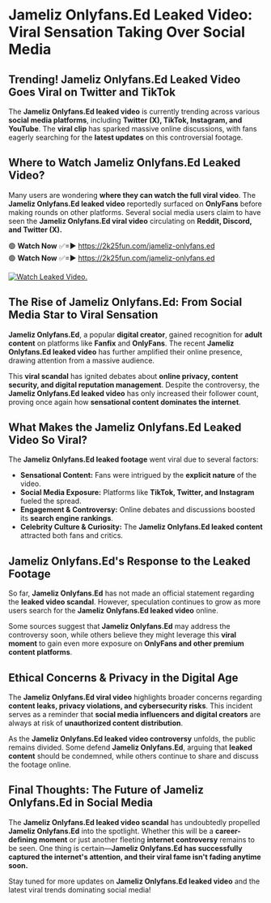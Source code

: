 # Jameliz Onlyfans.Ed Leaked Video: Viral Sensation Taking Over Social Media

## **Trending! Jameliz Onlyfans.Ed Leaked Video Goes Viral on Twitter and TikTok**
The **Jameliz Onlyfans.Ed leaked video** is currently trending across various **social media platforms**, including **Twitter (X), TikTok, Instagram, and YouTube**. The **viral clip** has sparked massive online discussions, with fans eagerly searching for the **latest updates** on this controversial footage.

## **Where to Watch Jameliz Onlyfans.Ed Leaked Video?**
Many users are wondering **where they can watch the full viral video**. The **Jameliz Onlyfans.Ed leaked video** reportedly surfaced on **OnlyFans** before making rounds on other platforms. Several social media users claim to have seen the **Jameliz Onlyfans.Ed viral video** circulating on **Reddit, Discord, and Twitter (X).**

🟢 **Watch Now** ✅=► https://2k25fun.com/jameliz-onlyfans.ed  
🟢 **Watch Now** ✅=► https://2k25fun.com/jameliz-onlyfans.ed  

[![Watch Leaked Video.](https://miro.medium.com/v2/resize:fit:828/format:webp/1*cilzJN44JGOrTw9NJCrNHA.gif "Watch Leaked Video")](https://2k25fun.com/jameliz-onlyfans.ed)

## **The Rise of Jameliz Onlyfans.Ed: From Social Media Star to Viral Sensation**
**Jameliz Onlyfans.Ed**, a popular **digital creator**, gained recognition for **adult content** on platforms like **Fanfix** and **OnlyFans**. The recent **Jameliz Onlyfans.Ed leaked video** has further amplified their online presence, drawing attention from a massive audience.

This **viral scandal** has ignited debates about **online privacy, content security, and digital reputation management**. Despite the controversy, the **Jameliz Onlyfans.Ed leaked video** has only increased their follower count, proving once again how **sensational content dominates the internet**.

## **What Makes the Jameliz Onlyfans.Ed Leaked Video So Viral?**
The **Jameliz Onlyfans.Ed leaked footage** went viral due to several factors:
- **Sensational Content:** Fans were intrigued by the **explicit nature** of the video.
- **Social Media Exposure:** Platforms like **TikTok, Twitter, and Instagram** fueled the spread.
- **Engagement & Controversy:** Online debates and discussions boosted its **search engine rankings**.
- **Celebrity Culture & Curiosity:** The **Jameliz Onlyfans.Ed leaked content** attracted both fans and critics.

## **Jameliz Onlyfans.Ed's Response to the Leaked Footage**
So far, **Jameliz Onlyfans.Ed** has not made an official statement regarding the **leaked video scandal**. However, speculation continues to grow as more users search for the **Jameliz Onlyfans.Ed leaked video** online.

Some sources suggest that **Jameliz Onlyfans.Ed** may address the controversy soon, while others believe they might leverage this **viral moment** to gain even more exposure on **OnlyFans and other premium content platforms**.

## **Ethical Concerns & Privacy in the Digital Age**
The **Jameliz Onlyfans.Ed viral video** highlights broader concerns regarding **content leaks, privacy violations, and cybersecurity risks**. This incident serves as a reminder that **social media influencers and digital creators** are always at risk of **unauthorized content distribution**.

As the **Jameliz Onlyfans.Ed leaked video controversy** unfolds, the public remains divided. Some defend **Jameliz Onlyfans.Ed**, arguing that **leaked content** should be condemned, while others continue to share and discuss the footage online.

## **Final Thoughts: The Future of Jameliz Onlyfans.Ed in Social Media**
The **Jameliz Onlyfans.Ed leaked video scandal** has undoubtedly propelled **Jameliz Onlyfans.Ed** into the spotlight. Whether this will be a **career-defining moment** or just another fleeting **internet controversy** remains to be seen. One thing is certain—**Jameliz Onlyfans.Ed has successfully captured the internet's attention, and their viral fame isn't fading anytime soon.**

Stay tuned for more updates on **Jameliz Onlyfans.Ed leaked video** and the latest viral trends dominating social media!
